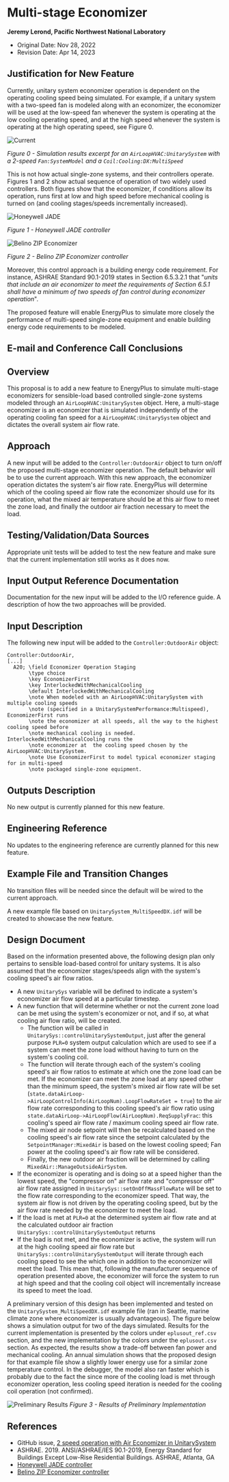 Multi-stage Economizer
================

**Jeremy Lerond, Pacific Northwest National Laboratory**

 - Original Date: Nov 28, 2022
 - Revision Date: Apr 14, 2023

## Justification for New Feature ##

Currently, unitary system economizer operation is dependent on the operating cooling speed being simulated. For example, if a unitary system with a two-speed fan is modeled along with an economizer, the economizer will be used at the low-speed fan whenever the system is operating at the low cooling operating speed, and at the high speed whenever the system is operating at the high operating speed, see Figure 0.

![Current](NFP-MultistageEconomizer_Figure0_Current.png)

*Figure 0 - Simulation results excerpt for an `AirLoopHVAC:UnitarySystem` with a 2-speed `Fan:SystemModel` and a `Coil:Cooling:DX:MultiSpeed`*

This is not how actual single-zone systems, and their controllers operate. Figures 1 and 2 show actual sequence of operation of two widely used controllers. Both figures show that the economizer, if conditions allow its operation, runs first at low and high speed before mechanical cooling is turned on (and cooling stages/speeds incrementally increased).

![Honeywell JADE](NFP-MultistageEconomizer_Figure1_Honeywell_JADE.png)

*Figure 1 - Honeywell JADE controller*

![Belino ZIP Economizer](NFP-MultistageEconomizer_Figure2_Belimo_ZIPEconomizer.png)

*Figure 2 - Belino ZIP Economizer controller*

Moreover, this control approach is a building energy code requirement. For instance, ASHRAE Standard 90.1-2019 states in Section 6.5.3.2.1 that "*units that include an air economizer to meet the requirements of Section 6.5.1 shall have a minimum of two speeds of fan control during economizer operation*".

The proposed feature will enable EnergyPlus to simulate more closely the performance of multi-speed single-zone equipment and enable building energy code requirements to be modeled.

## E-mail and  Conference Call Conclusions ##

## Overview ##

This proposal is to add a new feature to EnergyPlus to simulate multi-stage economizers for sensible-load based controlled single-zone systems modeled through an `AirLoopHVAC:UnitarySystem` object. Here, a multi-stage economizer is an economizer that is simulated independently of the operating cooling fan speed for a `AirLoopHVAC:UnitarySystem` object and dictates the overall system air flow rate.

## Approach ##

A new input will be added to the `Controller:OutdoorAir` object to turn on/off the proposed multi-stage economizer operation. The default behavior will be to use the current approach. With this new approach, the economizer operation dictates the system's air flow rate. EnergyPlus will determine which of the cooling speed air flow rate the economizer should use for its operation, what the mixed air temperature should be at this air flow to meet the zone load, and finally the outdoor air fraction necessary to meet the load.

## Testing/Validation/Data Sources ##

Appropriate unit tests will be added to test the new feature and make sure that the current implementation still works as it does now.

## Input Output Reference Documentation ##

Documentation for the new input will be added to the I/O reference guide. A description of how the two approaches will be provided.

## Input Description ##

The following new input will be added to the `Controller:OutdoorAir` object:

```
Controller:OutdoorAir,
[...]
  A20; \field Economizer Operation Staging
       \type choice
       \key EconomizerFirst
       \key InterlockedWithMechanicalCooling
       \default InterlockedWithMechanicalCooling
       \note When modeled with an AirLoopHVAC:UnitarySystem with multiple cooling speeds
       \note (specified in a UnitarySystemPerformance:Multispeed), EconomizerFirst runs
       \note the economizer at all speeds, all the way to the highest cooling speed before
       \note mechanical cooling is needed. InterlockedWithMechanicalCooling runs the
       \note economizer at  the cooling speed chosen by the AirLoopHVAC:UnitarySystem.
       \note Use EconomizerFirst to model typical economizer staging for in multi-speed
       \note packaged single-zone equipment.
```

## Outputs Description ##

No new output is currently planned for this new feature.

## Engineering Reference ##

No updates to the engineering reference are currently planned for this new feature.

## Example File and Transition Changes ##

No transition files will be needed since the default will be wired to the current approach.

A new example file based on `UnitarySystem_MultiSpeedDX.idf` will be created to showcase the new feature.

## Design Document ##
Based on the information presented above, the following design plan only pertains to sensible load-based control for unitary systems. It is also assumed that the economizer stages/speeds align with the system's cooling speed's air flow ratios.

- A new `UnitarySys` variable will be defined to indicate a system's economizer air flow speed at a particular timestep.
- A new function that will determine whether or not the current zone load can be met using the system's economizer or not, and if so, at what cooling air flow ratio, will be created.
  - The function will be called in `UnitarySys::controlUnitarySystemOutput`, just after the general purpose `PLR=0` system output calculation which are used to see if a system can meet the zone load without having to turn on the system's cooling coil.
  - The function will iterate through each of the system's cooling speed's air flow ratios to estimate at which one the zone load can be met. If the economizer can meet the zone load at any speed other than the minimum speed, the system's mixed air flow rate will be set (`state.dataAirLoop->AirLoopControlInfo(AirLoopNum).LoopFlowRateSet = true`) to the air flow rate corresponding to this cooling speed's air flow ratio using `state.dataAirLoop->AirLoopFlow(AirLoopNum).ReqSupplyFrac`: this cooling's speed air flow rate / maximum cooling speed air flow rate.
  - The mixed air node setpoint will then be recalculated based on the cooling speed's air flow rate since the setpoint calculated by the `SetpointManager:MixedAir` is based on the lowest cooling speed; Fan power at the cooling speed's air flow rate will be considered.
  - Finally, the new outdoor air fraction will be determined by calling `MixedAir::ManageOutsideAirSystem`.
- If the economizer is operating and is doing so at a speed higher than the lowest speed, the "compressor on" air flow rate and "compressor off" air flow rate assigned in `UnitarySys::setOnOffMassFlowRate` will be set to the flow rate corresponding to the economizer speed. That way, the system air flow is not driven by the operating cooling speed, but by the air flow rate needed by the economizer to meet the load.
- If the load is met at `PLR=0` at the determined system air flow rate and at the calculated outdoor air fraction `UnitarySys::controlUnitarySystemOutput` returns
- If the load is not met, and the economizer is active, the system will run at the high cooling speed air flow rate but `UnitarySys::controlUnitarySystemOutput` will iterate through each cooling speed to see the which one in addition to the economizer will meet the load. This mean that, following the manufacturer sequence of operation presented above, the economizer will force the system to run at high speed and that the cooling coil object will incrementally increase its speed to meet the load.

A preliminary version of this design has been implemented and tested on the `UnitarySystem_MultiSpeedDX.idf` example file (ran in Seattle, marine climate zone where economizer is usually advantageous). The figure below shows a simulation output for two of the days simulated. Results for the current implementation is presented by the colors under `eplusout_ref.csv` section, and the new implementation by the colors under the `eplusout.csv` section. As expected, the results show a trade-off between fan power and mechanical cooling. An annual simulation shows that the proposed design for that example file show a slightly lower energy use for a similar zone temperature control. In the debugger, the model also ran faster which is probably due to the fact the since more of the cooling load is met through economizer operation, less cooling speed iteration is needed for the cooling coil operation (not confirmed).

![Preliminary Results](NFP-MultistageEconomizer_Figure3_Prelim_Results.png)
*Figure 3 - Results of Preliminary Implementation*

## References ##

- GitHub issue, [2 speed operation with Air Economizer in UnitarySystem](https://github.com/NREL/EnergyPlus/issues/6109)
- ASHRAE. 2019. ANSI/ASHRAE/IES 90.1-2019, Energy Standard for Buildings Except Low-Rise
Residential Buildings. ASHRAE, Atlanta, GA
- [Honeywell JADE controller](https://customer.honeywell.com/resources/techlit/TechLitDocuments/62-0000s/62-0331.pdf)
- [Belino ZIP Economizer controller](http://www.kele.com/Catalog/22%20Thermostats_Controllers/PDFs/ZIP_Economizer_%20Complete%20Installation%20and%20Operation%20Manual.pdf)
